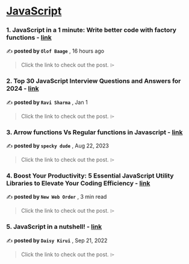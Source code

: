 
<h1><a href=https://medium.com/tag/javascript-development/recommended target="_blank" rel="noopener noreferrer">JavaScript</a></h1>
<h3>1. JavaScript in a 1 minute: Write better code with factory functions - <a href=https://medium.com/@olofbaage/javascript-in-a-1-minute-write-better-code-with-factory-functions-b512fc2bdb99?source=tag_recommended_feed---------0-84----------javascript_development----------ce473cbf_0cb0_4034_8e5b_cb380e8c975b------- target="_blank" rel="noopener noreferrer">link</a></h3>

✍️ **posted by `Olof Baage`** <date> , 16 hours ago</date>

<blockquote>Click the link to check out the post. ⌲</blockquote>

<h3>2. Top 30 JavaScript Interview Questions and Answers for 2024 - <a href=https://medium.com/@javascriptcentric/top-30-javascript-interview-questions-and-answers-for-2024-7f1e2d1d0638?source=tag_recommended_feed---------1-107----------javascript_development----------ce473cbf_0cb0_4034_8e5b_cb380e8c975b------- target="_blank" rel="noopener noreferrer">link</a></h3>

✍️ **posted by `Ravi Sharma`** <date> , Jan 1</date>

<blockquote>Click the link to check out the post. ⌲</blockquote>

<h3>3. Arrow functions Vs Regular functions in Javascript - <a href=https://medium.com/design-bootcamp/arrow-functions-vs-regular-functions-in-javascript-29db7928d696?source=tag_recommended_feed---------2-85----------javascript_development----------ce473cbf_0cb0_4034_8e5b_cb380e8c975b------- target="_blank" rel="noopener noreferrer">link</a></h3>

✍️ **posted by `specky dude`** <date> , Aug 22, 2023</date>

<blockquote>Click the link to check out the post. ⌲</blockquote>

<h3>4. Boost Your Productivity: 5 Essential JavaScript Utility Libraries to Elevate Your Coding Efficiency - <a href=https://medium.com/javascript-in-plain-english/boost-your-productivity-5-essential-javascript-utility-libraries-to-elevate-your-coding-efficiency-62134e079817?source=tag_recommended_feed---------3-84----------javascript_development----------ce473cbf_0cb0_4034_8e5b_cb380e8c975b------- target="_blank" rel="noopener noreferrer">link</a></h3>

✍️ **posted by `New Web Order`** <date> , 3 min read</date>

<blockquote>Click the link to check out the post. ⌲</blockquote>

<h3>5. JavaScript in a nutshell! - <a href=https://medium.com/@daisykirui/javascript-in-a-nutshell-669dab5b6e78?source=tag_recommended_feed---------4-107----------javascript_development----------ce473cbf_0cb0_4034_8e5b_cb380e8c975b------- target="_blank" rel="noopener noreferrer">link</a></h3>

✍️ **posted by `Daisy Kirui`** <date> , Sep 21, 2022</date>

<blockquote>Click the link to check out the post. ⌲</blockquote>

